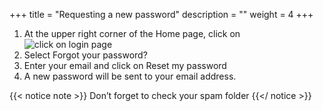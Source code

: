 +++
title = "Requesting a new password"
description = ""
weight = 4
+++

1.	At the upper right corner of the Home page, click on ![click on login page](https://agrofims.github.io/helpdocs/images/login.png)
2.	Select Forgot your password?
3.	Enter your email and click on Reset my password
4.	A new password will be sent to your email address. 

{{< notice note >}}
  Don’t forget to check your spam folder
 {{</ notice >}}